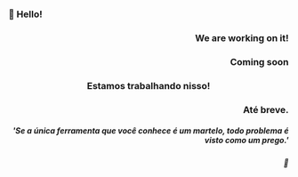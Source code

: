 <!--
**BrunoFreschi/BrunoFreschi** is a ✨ _special_ ✨ repository because its `README.md` (this file) appears on your GitHub profile.
Here are some ideas to get you started:
- 🔭 I’m currently working on ...
- 🌱 I’m currently learning ...
- 👯 I’m looking to collaborate on ...
- 🤔 I’m looking for help with ...
- 💬 Ask me about ...
- 📫 How to reach me: ...
- 😄 Pronouns: ...
- ⚡ Fun fact: ...
-->
<h3 align="left">👋 Hello!</h3>

<h3 align="right">We are working on it! </h1>
<h3 align="right">Coming soon</h3>

<h3 align="center">Estamos trabalhando nisso! </h1>
<h3 align="right">Até breve.</h3>
<!--
<p align="center">
  <img src="https://github-profile-trophy.vercel.app/?username=BrunoFreschi&title=Commit,Followers,Stars&theme=onedark&row=1&column=3&no-bg=true&margin-w=15&no-frame=true" alt="BrunoFreschi"/></a>
  <br>
</p>
-->


<h5 align="right">'Se a única ferramenta que você conhece é um martelo, todo problema é visto como um prego.'</h5>
<h5 align="right">&#127769;</h5>
